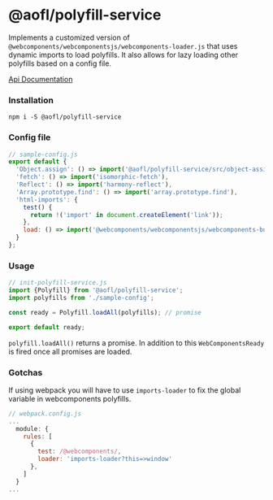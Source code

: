 # @aofl/polyfill-service

Implements a customized version of `@webcomponents/webcomponentsjs/webcomponents-loader.js` that uses dynamic imports to load polyfills. It also allows for lazy loading other polyfills based on a config file.

[Api Documentation](https://ageoflearning.github.io/aofl/v3.x/api-docs/module-@aofl_polyfill-service.html)


### Installation
```
npm i -S @aofl/polyfill-service
```

### Config file
```javascript
// sample-config.js
export default {
  'Object.assign': () => import('@aofl/polyfill-service/src/object-assign-polyfill'),
  'fetch': () => import('isomorphic-fetch'),
  'Reflect': () => import('harmony-reflect'),
  'Array.prototype.find': () => import('array.prototype.find'),
  'html-imports': {
    test() {
      return !('import' in document.createElement('link'));
    },
    load: () => import('@webcomponents/webcomponentsjs/webcomponents-bundle')
  }
};
```


### Usage
```javascript
// init-polyfill-service.js
import {Polyfill} from '@aofl/polyfill-service';
import polyfills from './sample-config';

const ready = Polyfill.loadAll(polyfills); // promise

export default ready;
```

`polyfill.loadAll()` returns a promise. In addition to this `WebComponentsReady` is fired once all promises are loaded.


### Gotchas
If using webpack you will have to use `imports-loader` to fix the global variable in webcomponents polyfills.

```javascript
// webpack.config.js
...
  module: {
    rules: [
      {
        test: /@webcomponents/,
        loader: 'imports-loader?this=>window'
      },
    ]
  }
...
```
